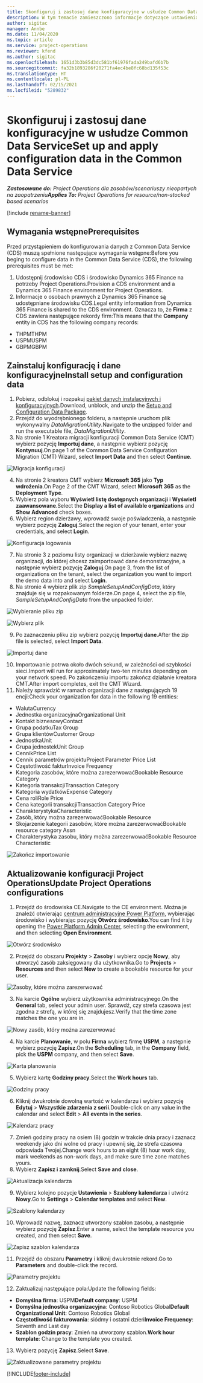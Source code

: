 ```yaml
---
title: Skonfiguruj i zastosuj dane konfiguracyjne w usłudze Common Data Service
description: W tym temacie zamieszczono informacje dotyczące ustawienia i zastosowania danych konfiguracyjnych Project Operations.
author: sigitac
manager: Annbe
ms.date: 11/04/2020
ms.topic: article
ms.service: project-operations
ms.reviewer: kfend
ms.author: sigitac
ms.openlocfilehash: 1651d3b3b85d3dc581bf61976fada249bafd6b7b
ms.sourcegitcommit: fa32b1893286f20271fa4ec4be8fc68bd135f53c
ms.translationtype: HT
ms.contentlocale: pl-PL
ms.lasthandoff: 02/15/2021
ms.locfileid: "5289832"
---
```

# <a name="set-up-and-apply-configuration-data-in-the-common-data-service"></a><span data-ttu-id="cfc74-103">Skonfiguruj i zastosuj dane konfiguracyjne w usłudze Common Data Service</span><span class="sxs-lookup"><span data-stu-id="cfc74-103">Set up and apply configuration data in the Common Data Service</span></span> 

<span data-ttu-id="cfc74-104">_**Zastosowane do:** Project Operations dla zasobów/scenariuszy nieopartych na zaopatrzeniu_</span><span class="sxs-lookup"><span data-stu-id="cfc74-104">_**Applies To:** Project Operations for resource/non-stocked based scenarios_</span></span>

[!include [rename-banner](~/includes/cc-data-platform-banner.md)]

## <a name="prerequisites"></a><span data-ttu-id="cfc74-105">Wymagania wstępne</span><span class="sxs-lookup"><span data-stu-id="cfc74-105">Prerequisites</span></span>

<span data-ttu-id="cfc74-106">Przed przystąpieniem do konfigurowania danych z Common Data Service (CDS) muszą spełnione następujące wymagania wstępne:</span><span class="sxs-lookup"><span data-stu-id="cfc74-106">Before you beging to configure data in the Common Data Service (CDS), the following prerequisites must be met:</span></span>

1.  <span data-ttu-id="cfc74-107">Udostępnij środowisko CDS i środowisko Dynamics 365 Finance na potrzeby Project Operations.</span><span class="sxs-lookup"><span data-stu-id="cfc74-107">Provision a CDS environment and a Dynamics 365 Finance environment for Project Operations.</span></span>
2.  <span data-ttu-id="cfc74-108">Informacje o osobach prawnych z Dynamics 365 Finance są udostępniane środowisku CDS.</span><span class="sxs-lookup"><span data-stu-id="cfc74-108">Legal entity information from Dynamics 365 Finance is shared to the CDS environment.</span></span> <span data-ttu-id="cfc74-109">Oznacza to, że **Firma** z CDS zawiera następujące rekordy firm:</span><span class="sxs-lookup"><span data-stu-id="cfc74-109">This means that the **Company** entity in CDS has the following company records:</span></span>
  - <span data-ttu-id="cfc74-110">THPM</span><span class="sxs-lookup"><span data-stu-id="cfc74-110">THPM</span></span>
  - <span data-ttu-id="cfc74-111">USPM</span><span class="sxs-lookup"><span data-stu-id="cfc74-111">USPM</span></span>
  - <span data-ttu-id="cfc74-112">GBPM</span><span class="sxs-lookup"><span data-stu-id="cfc74-112">GBPM</span></span>

## <a name="install-setup-and-configuration-data"></a><span data-ttu-id="cfc74-113">Zainstaluj konfigurację i dane konfiguracyjne</span><span class="sxs-lookup"><span data-stu-id="cfc74-113">Install setup and configuration data</span></span>

1. <span data-ttu-id="cfc74-114">Pobierz, odblokuj i rozpakuj [pakiet danych instalacyjnych i konfiguracyjnych](https://download.microsoft.com/download/1/3/4/1349369c-6209-42b7-b3b4-5be0e67cacd8/ProjOpsSampleSetupData-%20Integrated%20UR1.zip).</span><span class="sxs-lookup"><span data-stu-id="cfc74-114">Download, unblock, and unzip the [Setup and Configuration Data Package](https://download.microsoft.com/download/1/3/4/1349369c-6209-42b7-b3b4-5be0e67cacd8/ProjOpsSampleSetupData-%20Integrated%20UR1.zip).</span></span>
2. <span data-ttu-id="cfc74-115">Przejdź do wyodrębnionego folderu, a następnie uruchom plik wykonywalny *DataMigrationUtility*.</span><span class="sxs-lookup"><span data-stu-id="cfc74-115">Navigate to the unzipped folder and run the executable file, *DataMigrationUtility*.</span></span>
3. <span data-ttu-id="cfc74-116">Na stronie 1 Kreatora migracji konfiguracji Common Data Service (CMT) wybierz pozycję **Importuj dane**, a następnie wybierz pozycję **Kontynuuj**.</span><span class="sxs-lookup"><span data-stu-id="cfc74-116">On page 1 of the Common Data Service Configuration Migration (CMT) Wizard, select **Import Data** and then select **Continue**.</span></span>

![Migracja konfiguracji](./media/1ConfigurationMigration.png)

4. <span data-ttu-id="cfc74-118">Na stronie 2 kreatora CMT wybierz **Microsoft 365** jako **Typ wdrożenia**.</span><span class="sxs-lookup"><span data-stu-id="cfc74-118">On Page 2 of the CMT Wizard, select **Microsoft 365** as the **Deployment Type**.</span></span>
5. <span data-ttu-id="cfc74-119">Wybierz pola wyboru **Wyświetl listę dostępnych organizacji** i **Wyświetl zaawansowane**.</span><span class="sxs-lookup"><span data-stu-id="cfc74-119">Select the **Display a list of available organizations** and **Show Advanced** check boxes.</span></span>
6. <span data-ttu-id="cfc74-120">Wybierz region dzierżawy, wprowadź swoje poświadczenia, a następnie wybierz pozycję **Zaloguj**.</span><span class="sxs-lookup"><span data-stu-id="cfc74-120">Select the region of your tenant, enter your credentials, and select **Login**.</span></span>

![Konfiguracja logowania](./media/2ConfigurationSignin.png)

7. <span data-ttu-id="cfc74-122">Na stronie 3 z poziomu listy organizacji w dzierżawie wybierz nazwę organizacji, do której chcesz zaimportować dane demonstracyjne, a następnie wybierz pozycję **Zaloguj**.</span><span class="sxs-lookup"><span data-stu-id="cfc74-122">On page 3, from the list of organizations on the tenant, select the organization you want to import the demo data into and select **Login**.</span></span>
8. <span data-ttu-id="cfc74-123">Na stronie 4 wybierz plik zip *SampleSetupAndConfigData*, który znajduje się w rozpakowanym folderze.</span><span class="sxs-lookup"><span data-stu-id="cfc74-123">On page 4, select the zip file, *SampleSetupAndConfigData* from the unpacked folder.</span></span>

![Wybieranie pliku zip](./media/3ZipFile.png)

![Wybierz plik](./media/4SelectAFile.png)

9. <span data-ttu-id="cfc74-126">Po zaznaczeniu pliku zip wybierz pozycję **Importuj dane**.</span><span class="sxs-lookup"><span data-stu-id="cfc74-126">After the zip file is selected, select **Import Data**.</span></span>

![Importuj dane](./media/5ImportData.png)

10. <span data-ttu-id="cfc74-128">Importowanie potrwa około dwóch sekund, w zależności od szybkości sieci.</span><span class="sxs-lookup"><span data-stu-id="cfc74-128">Import will run for approximately two-ten minutes depending on your network speed.</span></span> <span data-ttu-id="cfc74-129">Po zakończeniu importu zakończ działanie kreatora CMT.</span><span class="sxs-lookup"><span data-stu-id="cfc74-129">After import completes, exit the CMT Wizard.</span></span> 
11. <span data-ttu-id="cfc74-130">Należy sprawdzić w ramach organizacji dane z następujących 19 encji:</span><span class="sxs-lookup"><span data-stu-id="cfc74-130">Check your organization for data in the following 19 entities:</span></span>

  - <span data-ttu-id="cfc74-131">Waluta</span><span class="sxs-lookup"><span data-stu-id="cfc74-131">Currency</span></span>
  - <span data-ttu-id="cfc74-132">Jednostka organizacyjna</span><span class="sxs-lookup"><span data-stu-id="cfc74-132">Organizational Unit</span></span>
  - <span data-ttu-id="cfc74-133">Kontakt biznesowy</span><span class="sxs-lookup"><span data-stu-id="cfc74-133">Contact</span></span>
  - <span data-ttu-id="cfc74-134">Grupa podatku</span><span class="sxs-lookup"><span data-stu-id="cfc74-134">Tax Group</span></span>
  - <span data-ttu-id="cfc74-135">Grupa klientów</span><span class="sxs-lookup"><span data-stu-id="cfc74-135">Customer Group</span></span>
  - <span data-ttu-id="cfc74-136">Jednostka</span><span class="sxs-lookup"><span data-stu-id="cfc74-136">Unit</span></span>
  - <span data-ttu-id="cfc74-137">Grupa jednostek</span><span class="sxs-lookup"><span data-stu-id="cfc74-137">Unit Group</span></span>
  - <span data-ttu-id="cfc74-138">Cennik</span><span class="sxs-lookup"><span data-stu-id="cfc74-138">Price List</span></span>
  - <span data-ttu-id="cfc74-139">Cennik parametrów projektu</span><span class="sxs-lookup"><span data-stu-id="cfc74-139">Project Parameter Price List</span></span>
  - <span data-ttu-id="cfc74-140">Częstotliwość faktur</span><span class="sxs-lookup"><span data-stu-id="cfc74-140">Invoice Frequency</span></span>
  - <span data-ttu-id="cfc74-141">Kategoria zasobów, które można zarezerwować</span><span class="sxs-lookup"><span data-stu-id="cfc74-141">Bookable Resource Category</span></span>
  - <span data-ttu-id="cfc74-142">Kategoria transakcji</span><span class="sxs-lookup"><span data-stu-id="cfc74-142">Transaction Category</span></span>
  - <span data-ttu-id="cfc74-143">Kategoria wydatków</span><span class="sxs-lookup"><span data-stu-id="cfc74-143">Expense Category</span></span>
  - <span data-ttu-id="cfc74-144">Cena roli</span><span class="sxs-lookup"><span data-stu-id="cfc74-144">Role Price</span></span>
  - <span data-ttu-id="cfc74-145">Cena kategorii transakcji</span><span class="sxs-lookup"><span data-stu-id="cfc74-145">Transaction Category Price</span></span>
  - <span data-ttu-id="cfc74-146">Charakterystyka</span><span class="sxs-lookup"><span data-stu-id="cfc74-146">Characteristic</span></span>
  - <span data-ttu-id="cfc74-147">Zasób, który można zarezerwować</span><span class="sxs-lookup"><span data-stu-id="cfc74-147">Bookable Resource</span></span>
  - <span data-ttu-id="cfc74-148">Skojarzenie kategorii zasobów, które można zarezerwować</span><span class="sxs-lookup"><span data-stu-id="cfc74-148">Bookable resource category Assn</span></span>
  - <span data-ttu-id="cfc74-149">Charakterystyka zasobu, który można zarezerwować</span><span class="sxs-lookup"><span data-stu-id="cfc74-149">Bookable Resource Characteristic</span></span>

![Zakończ importowanie](./media/6CompleteImport.png)

## <a name="update-project-operations-configurations"></a><span data-ttu-id="cfc74-151">Aktualizowanie konfiguracji Project Operations</span><span class="sxs-lookup"><span data-stu-id="cfc74-151">Update Project Operations configurations</span></span>

1. <span data-ttu-id="cfc74-152">Przejdź do środowiska CE.</span><span class="sxs-lookup"><span data-stu-id="cfc74-152">Navigate to the CE environment.</span></span> <span data-ttu-id="cfc74-153">Można je znaleźć otwierając [centrum administracyjne Power Platform](https://admin.powerplatform.microsoft.com/environments), wybierając środowisko i wybierając pozycję **Otwórz środowisko**.</span><span class="sxs-lookup"><span data-stu-id="cfc74-153">You can find it by opening the [Power Platform Admin Center](https://admin.powerplatform.microsoft.com/environments), selecting the environment, and then selecting **Open Environment**.</span></span> 

![Otwórz środowisko](./media/7OpenEnvironment.png)

2. <span data-ttu-id="cfc74-155">Przejdź do obszaru **Projekty** > **Zasoby** i wybierz opcję **Nowy**, aby utworzyć zasób zaksięgowany dla użytkownika.</span><span class="sxs-lookup"><span data-stu-id="cfc74-155">Go to **Projects** > **Resources** and then select **New** to create a bookable resource for your user.</span></span>

![Zasoby, które można zarezerwować](./media/8BookableResources.png)

3. <span data-ttu-id="cfc74-157">Na karcie **Ogólne** wybierz użytkownika administracyjnego.</span><span class="sxs-lookup"><span data-stu-id="cfc74-157">On the **General** tab, select your admin user.</span></span> <span data-ttu-id="cfc74-158">Sprawdź, czy strefa czasowa jest zgodna z strefą, w której się znajdujesz.</span><span class="sxs-lookup"><span data-stu-id="cfc74-158">Verify that the time zone matches the one you are in.</span></span> 

![Nowy zasób, który można zarezerwować](./media/9NewBookableResource.png)

4. <span data-ttu-id="cfc74-160">Na karcie **Planowanie**, w polu **Firma** wybierz firmę **USPM**, a następnie wybierz pozycję **Zapisz**.</span><span class="sxs-lookup"><span data-stu-id="cfc74-160">On the **Scheduling** tab, in the **Company** field, pick the **USPM** company, and then select **Save**.</span></span> 

![Karta planowania](./media/10SchedulingTab.png)

5. <span data-ttu-id="cfc74-162">Wybierz kartę **Godziny pracy**.</span><span class="sxs-lookup"><span data-stu-id="cfc74-162">Select the **Work hours** tab.</span></span>  

![Godziny pracy](./media/11WorkHours.png)

6. <span data-ttu-id="cfc74-164">Kliknij dwukrotnie dowolną wartość w kalendarzu i wybierz pozycję **Edytuj** > **Wszystkie zdarzenia z serii**.</span><span class="sxs-lookup"><span data-stu-id="cfc74-164">Double-click on any value in the calendar and select **Edit** > **All events in the series**.</span></span> 

![Kalendarz pracy](./media/12WorkCalendar.png)

7. <span data-ttu-id="cfc74-166">Zmień godziny pracy na osiem (8) godzin w trakcie dnia pracy i zaznacz weekendy jako dni wolne od pracy i upewnij się, że strefa czasowa odpowiada Twojej.</span><span class="sxs-lookup"><span data-stu-id="cfc74-166">Change work hours to an eight (8) hour work day, mark weekends as non-work days, and make sure time zone matches yours.</span></span> 
8. <span data-ttu-id="cfc74-167">Wybierz **Zapisz i zamknij**.</span><span class="sxs-lookup"><span data-stu-id="cfc74-167">Select **Save and close**.</span></span>

![Aktualizacja kalendarza](./media/13UpdateCalendar.png)

9. <span data-ttu-id="cfc74-169">Wybierz kolejno pozycje **Ustawienia** > **Szablony kalendarza** i utwórz **Nowy**.</span><span class="sxs-lookup"><span data-stu-id="cfc74-169">Go to **Settings** > **Calendar templates** and select **New**.</span></span>
 
 ![Szablony kalendarzy](./media/14CalendarTemplates.png)
 
 10. <span data-ttu-id="cfc74-171">Wprowadź nazwę, zaznacz utworzony szablon zasobu, a następnie wybierz pozycję **Zapisz**.</span><span class="sxs-lookup"><span data-stu-id="cfc74-171">Enter a name, select the template resource you created, and then select **Save**.</span></span> 
 
 ![Zapisz szablon kalendarza](./media/15SaveCalendarTemplate.png)
 
 11. <span data-ttu-id="cfc74-173">Przejdź do obszaru **Parametry** i kliknij dwukrotnie rekord.</span><span class="sxs-lookup"><span data-stu-id="cfc74-173">Go to **Parameters** and double-click the record.</span></span> 
 
 ![Parametry projektu](./media/16ProjectParameters.png)
 
12. <span data-ttu-id="cfc74-175">Zaktualizuj następujące pola:</span><span class="sxs-lookup"><span data-stu-id="cfc74-175">Update the following fields:</span></span>

 - <span data-ttu-id="cfc74-176">**Domyślna firma**: USPM</span><span class="sxs-lookup"><span data-stu-id="cfc74-176">**Default company**: USPM</span></span>
 - <span data-ttu-id="cfc74-177">**Domyślna jednostka organizacyjna**: Contoso Robotics Global</span><span class="sxs-lookup"><span data-stu-id="cfc74-177">**Default Organizational Unit**: Contoso Robotics Global</span></span>
 - <span data-ttu-id="cfc74-178">**Częstotliwość fakturowania**: siódmy i ostatni dzień</span><span class="sxs-lookup"><span data-stu-id="cfc74-178">**Invoice Frequency**: Seventh and Last day</span></span>
 - <span data-ttu-id="cfc74-179">**Szablon godzin pracy**: Zmień na utworzony szablon.</span><span class="sxs-lookup"><span data-stu-id="cfc74-179">**Work hour template**: Change to the template you created.</span></span>

13. <span data-ttu-id="cfc74-180">Wybierz pozycję **Zapisz**.</span><span class="sxs-lookup"><span data-stu-id="cfc74-180">Select **Save**.</span></span> 

![Zaktualizowane parametry projektu](./media/17UpdatedProjectParameters.png)


[!INCLUDE[footer-include](../includes/footer-banner.md)]